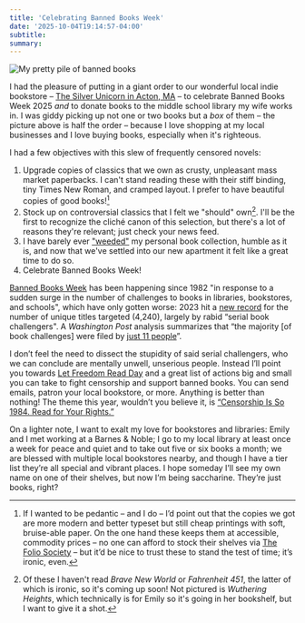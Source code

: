 ```yaml
---
title: 'Celebrating Banned Books Week'
date: '2025-10-04T19:14:57-04:00'
subtitle: 
summary: 
---
```


![My pretty pile of banned books](/images/blog/2025-04-10-banned-books.jpg)

I had the pleasure of putting in a giant order to our wonderful local indie bookstore – [The Silver Unicorn in Acton, MA](https://www.silverunicornbooks.com/) – to celebrate Banned Books Week 2025 *and* to donate books to the middle school library my wife works in. I was giddy picking up not one or two books but a *box* of them – the picture above is half the order – because I love shopping at my local businesses and I love buying books, especially when it's righteous.

I had a few objectives with this slew of frequently censored novels:

1) Upgrade copies of classics that we own as crusty, unpleasant mass market paperbacks. I can't stand reading these with their stiff binding, tiny Times New Roman, and cramped layout. I prefer to have beautiful copies of good books![^1]
2) Stock up on controversial classics that I felt we "should" own[^2]. I'll be the first to recognize the cliché canon of this selection, but there's a lot of reasons they're relevant; just check your news feed.
3) I have barely ever ["weeded"](https://www.ala.org/tools/challengesupport/selectionpolicytoolkit/weeding) my personal book collection, humble as it is, and now that we've settled into our new apartment it felt like a great time to do so.
4) Celebrate Banned Books Week!

[Banned Books Week](https://bannedbooksweek.org/) has been happening since 1982 "in response to a sudden surge in the number of challenges to books in libraries, bookstores, and schools", which have only gotten worse: 2023 hit a [new record](https://uniteagainstbookbans.org/2024-book-bans/) for the number of unique titles targeted (4,240), largely by rabid “serial book challengers". A *Washington Post* analysis summarizes that “the majority [of book challenges] were filed by [just 11 people](https://www.washingtonpost.com/education/2023/05/23/lgbtq-book-ban-challengers/)”.

I don’t feel the need to dissect the stupidity of said serial challengers, who we can conclude are mentally unwell, unserious people. Instead I’ll point you towards [Let Freedom Read Day](https://bannedbooksweek.org/let-freedom-read-day/) and a great list of actions big and small you can take to fight censorship and support banned books. You can send emails, patron your local bookstore, or more. Anything is better than nothing! The theme this year, wouldn’t you believe it, is [“Censorship Is So 1984. Read for Your Rights.”](https://www.ala.org/bbooks/banned)

On a lighter note, I want to exalt my love for bookstores and libraries: Emily and I met working at a Barnes & Noble; I go to my local library at least once a week for peace and quiet and to take out five or six books a month; we are blessed with multiple local bookstores nearby, and though I have a tier list they’re all special and vibrant places. I hope someday I’ll see my own name on one of their shelves, but now I’m being saccharine. They’re just books, right?

[^1]: If I wanted to be pedantic – and I do – I’d point out that the copies we got are more modern and better typeset but still cheap printings with soft, bruise-able paper. On the one hand these keeps them at accessible, commodity prices – no one can afford to stock their shelves via [The Folio Society](https://www.foliosociety.com/usa/) – but it’d be nice to trust these to stand the test of time; it’s ironic, even.

[^2]: Of these I haven't read *Brave New World* or *Fahrenheit 451*, the latter of which is ironic, so it's coming up soon! Not pictured is *Wuthering Heights*, which technically is for Emily so it's going in her bookshelf, but I want to give it a shot.